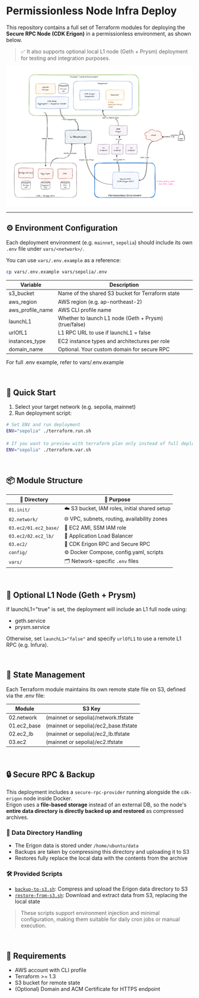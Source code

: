 # Permissionless Node Infra Deploy

This repository contains a full set of Terraform modules for deploying the **Secure RPC Node (CDK Erigon)** in a permissionless environment, as shown below.

> ✅ It also supports optional local L1 node (Geth + Prysm) deployment for testing and integration purposes.

![silicon-permissionless-diagram](./silicon-permissionless-diagram.png)

---

## ⚙️ Environment Configuration

Each deployment environment (e.g. `mainnet`, `sepolia`) should include its own `.env` file under `vars/<network>/`.

You can use `vars/.env.example` as a reference:

```bash
cp vars/.env.example vars/sepolia/.env
```

|Variable |	Description |
|---------|-------------|
|s3_bucket |	Name of the shared S3 bucket for Terraform state |
|aws_region |	AWS region (e.g. ap-northeast-2) |
|aws_profile_name |	AWS CLI profile name |
|launchL1 |	Whether to launch L1 node (Geth + Prysm) (true/false) |
|urlOfL1 |	L1 RPC URL to use if launchL1 = false |
|instances_type |	EC2 instance types and architectures per role |
|domain_name |	Optional. Your custom domain for secure RPC |

For full .env example, refer to vars/.env.example

<br/>


## 🚀 Quick Start

1. Select your target network (e.g. sepolia, mainnet)
2. Run deployment script:

```bash
# Set ENV and run deployment
ENV="sepolia" ./terraform.run.sh

# If you want to preview with terraform plan only instead of full deployment:
ENV="sepolia" ./terraform.var.sh
```

<br/>

## 📦 Module Structure

| 📁 Directory            | 🧩 Purpose                                     |
|------------------------|-----------------------------------------------|
| `01.init/`             | ☁️  S3 bucket, IAM roles, initial shared setup |
| `02.network/`          | 🌐 VPC, subnets, routing, availability zones   |
| `03.ec2/01.ec2_base/`  | 🧱 EC2 AMI, SSM IAM role                       |
| `03.ec2/02.ec2_lb/`    | 📶 Application Load Balancer                  |
| `03.ec2/`              | 🔐 CDK Erigon RPC and Secure RPC              |
| `config/`              | ⚙️  Docker Compose, config.yaml, scripts      |
| `vars/`                | 🗂️  Network-specific `.env` files              |


<br/>

## 🧪 Optional L1 Node (Geth + Prysm)
If launchL1="true" is set, the deployment will include an L1 full node using:

- geth.service
- prysm.service

Otherwise, set `launchL1="false"` and specify `urlOfL1` to use a remote L1 RPC (e.g. Infura).

<br/>

## 📁 State Management
Each Terraform module maintains its own remote state file on S3, defined via the .env file:

|Module	| S3 Key |
|-------|--------|
|02.network | (mainnet or sepolia)/network.tfstate |
|01.ec2_base | (mainnet or sepolia)/ec2_base.tfstate |
|02.ec2_lb | (mainnet or sepolia)/ec2_lb.tfstate |
|03.ec2 | (mainnet or sepolia)/ec2.tfstate |

<br/>

## 🔒 Secure RPC & Backup

This deployment includes a `secure-rpc-provider` running alongside the `cdk-erigon` node inside Docker.  
Erigon uses a **file-based storage** instead of an external DB, so the node's **entire data directory is directly backed up and restored** as compressed archives.

### 📂 Data Directory Handling

- The Erigon data is stored under `/home/ubuntu/data`
- Backups are taken by compressing this directory and uploading it to S3
- Restores fully replace the local data with the contents from the archive

### 🛠️ Provided Scripts

- [`backup-to-s3.sh`](./config/backup-to-s3.sh): Compress and upload the Erigon data directory to S3
- [`restore-from-s3.sh`](./config/restore-from-s3.sh): Download and extract data from S3, replacing the local state

> These scripts support environment injection and minimal configuration, making them suitable for daily cron jobs or manual execution.

<br/>

## 🧰 Requirements
- AWS account with CLI profile
- Terraform >= 1.3
- S3 bucket for remote state
- (Optional) Domain and ACM Certificate for HTTPS endpoint
